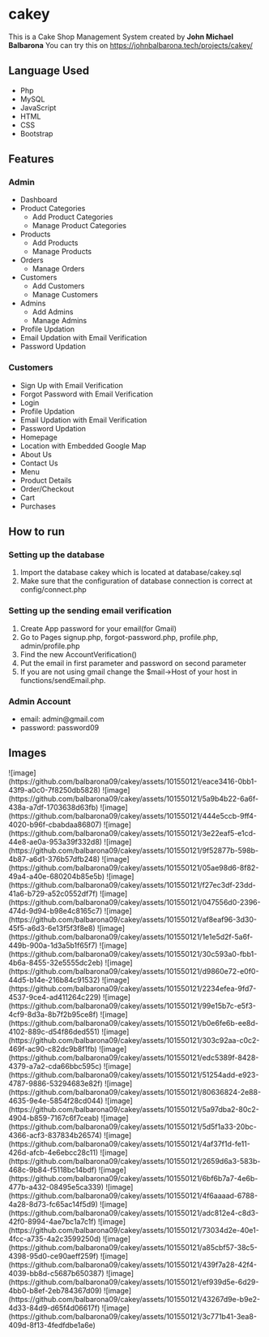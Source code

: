 # cakey
This is a Cake Shop Management System created by <b>John Michael Balbarona</b>
You can try this on https://johnbalbarona.tech/projects/cakey/
<h2>Language Used</h2>
<ul>
  <li>Php</li>
  <li>MySQL</li>
  <li>JavaScript</li>
  <li>HTML</li>
  <li>CSS</li>
  <li>Bootstrap</li>
</ul>
<h2>Features</h2>
<h3>Admin</h3>
<ul>
  <li>Dashboard</li>
  <li>Product Categories
    <ul>
      <li>Add Product Categories</li>  
      <li>Manage Product Categories</li>
    </ul>
  </li>
  <li>Products
    <ul>
      <li>Add Products</li>
      <li>Manage Products</li>
    </ul>
  </li>
  <li>Orders
    <ul>
      <li>Manage Orders</li>
    </ul>
  </li>
  <li>Customers
    <ul>
      <li>Add Customers</li>
      <li>Manage Customers</li>
    </ul>
  </li>
  <li>Admins
    <ul>
      <li>Add Admins</li>
      <li>Manage Admins</li>
    </ul>
  </li>
  <li>Profile Updation</li>
  <li>Email Updation with Email Verification</li>
  <li>Password Updation</li>
</ul>
<h3>Customers</h3>
<ul>
  <li>Sign Up with Email Verification</li>
  <li>Forgot Password with Email Verification</li>
  <li>Login</li>
  <li>Profile Updation</li>
  <li>Email Updation with Email Verification</li>
  <li>Password Updation</li>
  <li>Homepage</li>
  <li>Location with Embedded Google Map</li>
  <li>About Us</li>
  <li>Contact Us</li>
  <li>Menu</li>
  <li>Product Details</li>
  <li>Order/Checkout</li>
  <li>Cart</li>
  <li>Purchases</li>
</ul>
<h2>How to run</h2>
<h3>Setting up the database</h3>
<ol>
  <li>Import the database cakey which is located at database/cakey.sql</li>
  <li>Make sure that the configuration of database connection is correct at config/connect.php</li>
</ol>

<h3>Setting up the sending email verification</h3>
<ol>
  <li>Create App password for your email(for Gmail)</li>
  <li>Go to Pages signup.php, forgot-password.php, profile.php, admin/profile.php</li>
  <li>Find the new AccountVerification()</li>
  <li>Put the email in first parameter and password on second parameter</li>
  <li>If you are not using gmail change the $mail->Host of your host in functions/sendEmail.php.</li>
</ol>

<h3>Admin Account</h3>
<ul>
  <li>email: admin@gmail.com</li>
  <li>password: password09</li>
</ul>

<h2>Images</h2>
![image](https://github.com/balbarona09/cakey/assets/101550121/eace3416-0bb1-43f9-a0c0-7f8250db5828)
![image](https://github.com/balbarona09/cakey/assets/101550121/5a9b4b22-6a6f-438a-a7df-1703638d63fb)
![image](https://github.com/balbarona09/cakey/assets/101550121/444e5ccb-9ff4-4020-b96f-cbabdaa86807)
![image](https://github.com/balbarona09/cakey/assets/101550121/3e22eaf5-e1cd-44e8-ae0a-953a39f332d8)
![image](https://github.com/balbarona09/cakey/assets/101550121/9f52877b-598b-4b87-a6d1-376b57dfb248)
![image](https://github.com/balbarona09/cakey/assets/101550121/05ae98d6-8f82-49a4-a40e-680204b85e5b)
![image](https://github.com/balbarona09/cakey/assets/101550121/f27ec3df-23dd-41a6-b729-a52c0552df7f)
![image](https://github.com/balbarona09/cakey/assets/101550121/047556d0-2396-474d-9d94-b98e4c8165c7)
![image](https://github.com/balbarona09/cakey/assets/101550121/af8eaf96-3d30-45f5-a6d3-6e13f5f3f8e8)
![image](https://github.com/balbarona09/cakey/assets/101550121/1e1e5d2f-5a6f-449b-900a-1d3a5b1f65f7)
![image](https://github.com/balbarona09/cakey/assets/101550121/30c593a0-fbb1-4b6a-8455-32e5555dc2eb)
![image](https://github.com/balbarona09/cakey/assets/101550121/d9860e72-e0f0-44d5-b14e-216b84c91532)
![image](https://github.com/balbarona09/cakey/assets/101550121/2234efea-9fd7-4537-9ce4-ad411264c229)
![image](https://github.com/balbarona09/cakey/assets/101550121/99e15b7c-e5f3-4cf9-8d3a-8b7f2b95ce8f)
![image](https://github.com/balbarona09/cakey/assets/101550121/b0e6fe6b-ee8d-4102-889c-d54f86ded551)
![image](https://github.com/balbarona09/cakey/assets/101550121/303c92aa-c0c2-469f-ac90-c82dc9b8f1fb)
![image](https://github.com/balbarona09/cakey/assets/101550121/edc5389f-8428-4379-a7a2-cda66bbc595c)
![image](https://github.com/balbarona09/cakey/assets/101550121/51254add-e923-4787-9886-53294683e82f)
![image](https://github.com/balbarona09/cakey/assets/101550121/80636824-2e88-4635-9e4e-5854f28cd044)
![image](https://github.com/balbarona09/cakey/assets/101550121/5a97dba2-80c2-4904-b859-7167c6f7ceab)
![image](https://github.com/balbarona09/cakey/assets/101550121/5d5f1a33-20bc-4366-acf3-837834b26574)
![image](https://github.com/balbarona09/cakey/assets/101550121/4af37f1d-fe11-426d-afcb-4e6ebcc28c11)
![image](https://github.com/balbarona09/cakey/assets/101550121/2659d6a3-583b-468c-9b84-f5118bc14bdf)
![image](https://github.com/balbarona09/cakey/assets/101550121/6bf6b7a7-4e6b-477b-a432-08495e5ca339)
![image](https://github.com/balbarona09/cakey/assets/101550121/4f6aaaad-6788-4a28-8d73-fc65ac14f5d9)
![image](https://github.com/balbarona09/cakey/assets/101550121/adc812e4-c8d3-42f0-8994-4ae7bc1a7c1f)
![image](https://github.com/balbarona09/cakey/assets/101550121/73034d2e-40e1-4fcc-a735-4a2c3599250d)
![image](https://github.com/balbarona09/cakey/assets/101550121/a85cbf57-38c5-4398-95d0-ce90aeff259f)
![image](https://github.com/balbarona09/cakey/assets/101550121/439f7a28-42f4-4039-bb8d-c5687b650387)
![image](https://github.com/balbarona09/cakey/assets/101550121/ef939d5e-6d29-4bb0-b8ef-2eb784367d09)
![image](https://github.com/balbarona09/cakey/assets/101550121/43267d9e-b9e2-4d33-84d9-d65f4d06617f)
![image](https://github.com/balbarona09/cakey/assets/101550121/3c771b41-3ea8-409d-8f13-4fedfdbe1a6e)


